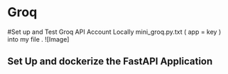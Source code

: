# Groq
#Set up and Test Groq API Account Locally
mini_groq.py.txt ( app = key ) into my file .
![Image] 


## Set Up and dockerize the FastAPI Application
